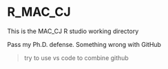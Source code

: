 # R_MAC_CJ
This is the MAC_CJ R studio working directory

Pass my Ph.D. defense.
Something wrong with GitHub

> try to use vs code to combine github

